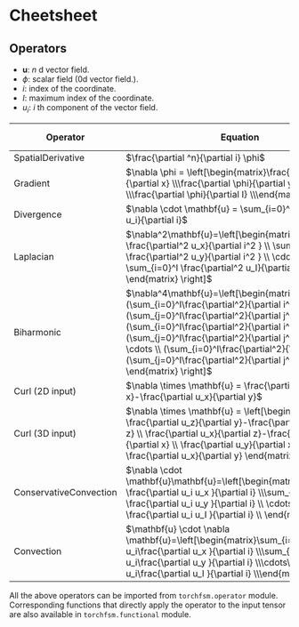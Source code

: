 # Cheetsheet

## Operators

* $\mathbf{u}$: $n$ d vector field.
* $\phi$: scalar field (0d vector field.).
* $i$: index of the coordinate.
* $I$: maximum index of the coordinate.
* $u_i$: $i$ th component of the vector field.

| Operator    | Equation | Is linear operator |
| -------- | ------- | ------- |
| SpatialDerivative  | $\frac{\partial ^n}{\partial i} \phi$ | True |
| Gradient | $\nabla \phi = \left[\begin{matrix}\frac{\partial \phi}{\partial x} \\\frac{\partial \phi}{\partial y} \\\cdots \\\frac{\partial \phi}{\partial I} \\\end{matrix}\right]$  | True |
| Divergence    | $\nabla \cdot \mathbf{u} = \sum_{i=0}^I \frac{\partial u_i}{\partial i}$    | True |
| Laplacian  | $\nabla^2\mathbf{u}=\left[\begin{matrix}\sum_{i=0}^I \frac{\partial^2 u_x}{\partial i^2 } \\ \sum_{i=0}^I \frac{\partial^2 u_y}{\partial i^2 } \\ \cdots \\ \sum_{i=0}^I \frac{\partial^2 u_I}{\partial i^2 } \\ \end{matrix} \right]$ | True |
| Biharmonic  | $\nabla^4\mathbf{u}=\left[\begin{matrix}(\sum_{i=0}^I\frac{\partial^2}{\partial i^2 })(\sum_{j=0}^I\frac{\partial^2}{\partial j^2 })u_x \\ (\sum_{i=0}^I\frac{\partial^2}{\partial i^2 })(\sum_{j=0}^I\frac{\partial^2}{\partial j^2 })u_y \\ \cdots \\ (\sum_{i=0}^I\frac{\partial^2}{\partial i^2 })(\sum_{j=0}^I\frac{\partial^2}{\partial j^2 })u_i \\ \end{matrix} \right]$ | True |
| Curl (2D input)  | $\nabla \times \mathbf{u} = \frac{\partial u_y}{\partial x}-\frac{\partial u_x}{\partial y}$ | False |
| Curl (3D input)  | $\nabla \times \mathbf{u} = \left[\begin{matrix} \frac{\partial u_z}{\partial y}-\frac{\partial u_y}{\partial z} \\ \frac{\partial u_x}{\partial z}-\frac{\partial u_z}{\partial x} \\ \frac{\partial u_y}{\partial x}-\frac{\partial u_x}{\partial y} \end{matrix} \right]$ | False |
| ConservativeConvection  | $\nabla \cdot \mathbf{u}\mathbf{u}=\left[\begin{matrix}\sum_{i=0}^I \frac{\partial u_i u_x }{\partial i} \\\sum_{i=0}^I \frac{\partial u_i u_y }{\partial i} \\ \cdots\\ \sum_{i=0}^I \frac{\partial u_i u_I }{\partial i} \\ \end{matrix} \right]$ | True |
| Convection  | $\mathbf{u} \cdot \nabla  \mathbf{u}=\left[\begin{matrix}\sum_{i=0}^I u_i\frac{\partial u_x }{\partial i} \\\sum_{i=0}^I u_i\frac{\partial u_y }{\partial i} \\\cdots\\\sum_{i=0}^I u_i\frac{\partial u_I }{\partial i} \\\end{matrix} \right]$ | True |

All the above operators can be imported from `torchfsm.operator` module. Corresponding functions that directly apply the operator to the input tensor are also available in `torchfsm.functional` module.